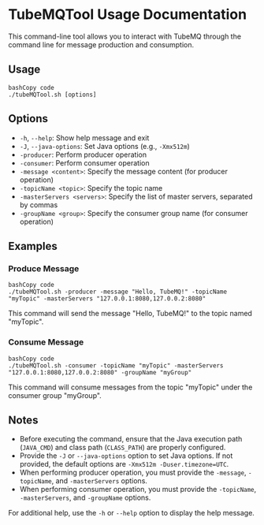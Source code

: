 # TubeMQTool Usage Documentation

This command-line tool allows you to interact with TubeMQ through the command line for message production and consumption.

## Usage

```
bashCopy code
./tubeMQTool.sh [options]
```

## Options

- `-h`, `--help`: Show help message and exit
- `-J`, `--java-options`: Set Java options (e.g., `-Xmx512m`)
- `-producer`: Perform producer operation
- `-consumer`: Perform consumer operation
- `-message <content>`: Specify the message content (for producer operation)
- `-topicName <topic>`: Specify the topic name
- `-masterServers <servers>`: Specify the list of master servers, separated by commas
- `-groupName <group>`: Specify the consumer group name (for consumer operation)

## Examples

### Produce Message

```
bashCopy code
./tubeMQTool.sh -producer -message "Hello, TubeMQ!" -topicName "myTopic" -masterServers "127.0.0.1:8080,127.0.0.2:8080"
```

This command will send the message "Hello, TubeMQ!" to the topic named "myTopic".

### Consume Message

```
bashCopy code
./tubeMQTool.sh -consumer -topicName "myTopic" -masterServers "127.0.0.1:8080,127.0.0.2:8080" -groupName "myGroup"
```

This command will consume messages from the topic "myTopic" under the consumer group "myGroup".

## Notes

- Before executing the command, ensure that the Java execution path (`JAVA_CMD`) and class path (`CLASS_PATH`) are properly configured.
- Provide the `-J` or `--java-options` option to set Java options. If not provided, the default options are `-Xmx512m -Duser.timezone=UTC`.
- When performing producer operation, you must provide the `-message`, `-topicName`, and `-masterServers` options.
- When performing consumer operation, you must provide the `-topicName`, `-masterServers`, and `-groupName` options.

For additional help, use the `-h` or `--help` option to display the help message.
